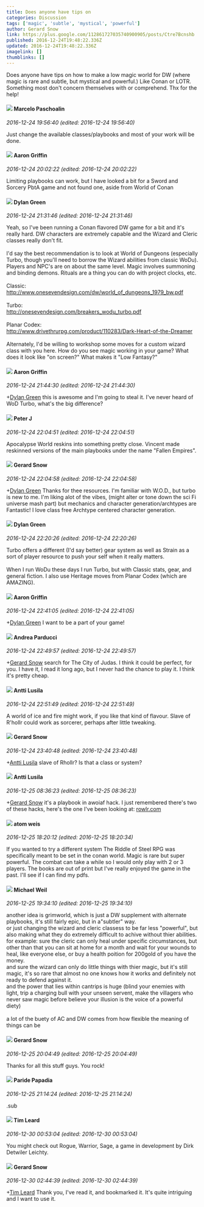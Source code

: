 ```yaml
---
title: Does anyone have tips on
categories: Discussion
tags: ['magic', 'subtle', 'mystical', 'powerful']
author: Gerard Snow
link: https://plus.google.com/112861727035740900905/posts/Ctre7Bcnshb
published: 2016-12-24T19:48:22.336Z
updated: 2016-12-24T19:48:22.336Z
imagelink: []
thumblinks: []
---
```


Does anyone have tips on how to make a low magic world for DW (where magic is rare and subtle, but mystical and powerful.) Like Conan or LOTR.  Something most don&#39;t concern themselves with or comprehend.  Thx for the help!
<div id='comment z12tdb35dtvrsn3mb23fxdjybkyryplsy'>
  <h4><img src='{{site.baseurl}}//images/avatars/107338296656333320250_photo.jpg'> Marcelo Paschoalin</h4>
      <p><cite>2016-12-24 19:56:40 (edited: 2016-12-24 19:56:40)</cite></p>
        <p>Just change the available classes/playbooks and most of your work will be done.</p>
</div>
        

<div id='comment z12tdb35dtvrsn3mb23fxdjybkyryplsy'>
  <h4><img src='{{site.baseurl}}//images/avatars/103667855585775066713_photo.jpg'> Aaron Griffin</h4>
      <p><cite>2016-12-24 20:02:22 (edited: 2016-12-24 20:02:22)</cite></p>
        <p>Limiting playbooks can work, but I have looked a bit for a Sword and Sorcery PbtA game and not found one, aside from World of Conan</p>
</div>
        

<div id='comment z12tdb35dtvrsn3mb23fxdjybkyryplsy'>
  <h4><img src='{{site.baseurl}}//images/avatars/115462175177465088519_photo.jpg'> Dylan Green</h4>
      <p><cite>2016-12-24 21:31:46 (edited: 2016-12-24 21:31:46)</cite></p>
        <p>Yeah, so I&#39;ve been running a Conan flavored DW game for a bit and it&#39;s really hard. DW characters are extremely capable and the Wizard and Cleric classes really don&#39;t fit. <br /><br />I&#39;d say the best recommendation is to look at World of Dungeons (especially Turbo, though you&#39;ll need to borrow the Wizard abilities from classic WoDu). Players and NPC&#39;s are on about the same level. Magic involves summoning and binding demons. Rituals are a thing you can do with project clocks, etc. <br /><br />Classic:<br /><a href="http://www.onesevendesign.com/dw/world_of_dungeons_1979_bw.pdf" data-embed="CM8CCAASPmh0dHA6Ly93d3cub25lc2V2ZW5kZXNpZ24uY29tL2R3L3dvcmxkX29mX2R1bmdlb25zXzE5NzlfYncucGRmOocBCI6c9pWTKxI-aHR0cDovL3d3dy5vbmVzZXZlbmRlc2lnbi5jb20vZHcvd29ybGRfb2ZfZHVuZ2VvbnNfMTk3OV9idy5wZGYaPmh0dHA6Ly93d3cub25lc2V2ZW5kZXNpZ24uY29tL2R3L3dvcmxkX29mX2R1bmdlb25zXzE5NzlfYncucGRmutXQlwG6AQo-aHR0cDovL3d3dy5vbmVzZXZlbmRlc2lnbi5jb20vZHcvd29ybGRfb2ZfZHVuZ2VvbnNfMTk3OV9idy5wZGYaN3d3dy5vbmVzZXZlbmRlc2lnbi5jb20vZHcvd29ybGRfb2ZfZHVuZ2VvbnNfMTk3OV9idy5wZGb6ET5odHRwOi8vd3d3Lm9uZXNldmVuZGVzaWduLmNvbS9kdy93b3JsZF9vZl9kdW5nZW9uc18xOTc5X2J3LnBkZg" data-attachment-render-hint="1" class="ot-anchor">http://www.onesevendesign.com/dw/world_of_dungeons_1979_bw.pdf</a><br /><br />Turbo:<br /><a href="http://onesevendesign.com/breakers_wodu_turbo.pdf" class="ot-anchor">http://onesevendesign.com/breakers_wodu_turbo.pdf</a><br /><br />Planar Codex:<br /><a href="http://www.drivethrurpg.com/product/110283/Dark-Heart-of-the-Dreamer" class="ot-anchor">http://www.drivethrurpg.com/product/110283/Dark-Heart-of-the-Dreamer</a><br /><br />Alternately, I&#39;d be willing to workshop some moves for a custom wizard class with you here. How do you see magic working in your game? What does it look like &quot;on screen?&quot; What makes it &quot;Low Fantasy?&quot;</p>
</div>
        

<div id='comment z12tdb35dtvrsn3mb23fxdjybkyryplsy'>
  <h4><img src='{{site.baseurl}}//images/avatars/103667855585775066713_photo.jpg'> Aaron Griffin</h4>
      <p><cite>2016-12-24 21:44:30 (edited: 2016-12-24 21:44:30)</cite></p>
        <p><span class="proflinkWrapper"><span class="proflinkPrefix">+</span><a class="proflink" href="https://plus.google.com/115462175177465088519" oid="115462175177465088519">Dylan Green</a></span> this is awesome and I&#39;m going to steal it. I&#39;ve never heard of WoD Turbo, what&#39;s the big difference?</p>
</div>
        

<div id='comment z12tdb35dtvrsn3mb23fxdjybkyryplsy'>
  <h4><img src='{{site.baseurl}}//images/avatars/113692337653837882568_photo.jpg'> Peter J</h4>
      <p><cite>2016-12-24 22:04:51 (edited: 2016-12-24 22:04:51)</cite></p>
        <p>Apocalypse World reskins into something pretty close. Vincent made reskinned versions of the main playbooks under the name &quot;Fallen Empires&quot;.</p>
</div>
        

<div id='comment z12tdb35dtvrsn3mb23fxdjybkyryplsy'>
  <h4><img src='{{site.baseurl}}//images/avatars/112861727035740900905_photo.jpg'> Gerard Snow</h4>
      <p><cite>2016-12-24 22:04:58 (edited: 2016-12-24 22:04:58)</cite></p>
        <p><span class="proflinkWrapper"><span class="proflinkPrefix">+</span><a class="proflink" href="https://plus.google.com/115462175177465088519" oid="115462175177465088519">Dylan Green</a></span> Thanks for thee resources.  I&#39;m familiar with W.O.D., but turbo is new to me.  I&#39;m liking alot of the vibes, (might alter or tone down the sci Fi universe mash part) but mechanics and character generation/archtypes are Fantastic!  I love class free Archtype centered character generation.</p>
</div>
        

<div id='comment z12tdb35dtvrsn3mb23fxdjybkyryplsy'>
  <h4><img src='{{site.baseurl}}//images/avatars/115462175177465088519_photo.jpg'> Dylan Green</h4>
      <p><cite>2016-12-24 22:20:26 (edited: 2016-12-24 22:20:26)</cite></p>
        <p>Turbo offers a different (I&#39;d say better) gear system as well as Strain as a sort of player resource to push your self when it really matters.<br /><br />When I run WoDu these days I run Turbo, but with Classic stats, gear, and general fiction. I also use Heritage moves from Planar Codex (which are AMAZING).</p>
</div>
        

<div id='comment z12tdb35dtvrsn3mb23fxdjybkyryplsy'>
  <h4><img src='{{site.baseurl}}//images/avatars/103667855585775066713_photo.jpg'> Aaron Griffin</h4>
      <p><cite>2016-12-24 22:41:05 (edited: 2016-12-24 22:41:05)</cite></p>
        <p><span class="proflinkWrapper"><span class="proflinkPrefix">+</span><a class="proflink" href="https://plus.google.com/115462175177465088519" oid="115462175177465088519">Dylan Green</a></span> I want to be a part of your game!</p>
</div>
        

<div id='comment z12tdb35dtvrsn3mb23fxdjybkyryplsy'>
  <h4><img src='{{site.baseurl}}//images/avatars/101076298485951808085_photo.jpg'> Andrea Parducci</h4>
      <p><cite>2016-12-24 22:49:57 (edited: 2016-12-24 22:49:57)</cite></p>
        <p><span class="proflinkWrapper"><span class="proflinkPrefix">+</span><a class="proflink" href="https://plus.google.com/112861727035740900905" oid="112861727035740900905">Gerard Snow</a></span>  search for The City of Judas.  I think it could be perfect, for you. I have it, I read it long ago, but I never had the chance to play it. I think it&#39;s pretty cheap.</p>
</div>
        

<div id='comment z12tdb35dtvrsn3mb23fxdjybkyryplsy'>
  <h4><img src='{{site.baseurl}}//images/avatars/113915893017181296910_photo.jpg'> Antti Lusila</h4>
      <p><cite>2016-12-24 22:51:49 (edited: 2016-12-24 22:51:49)</cite></p>
        <p>A world of ice and fire might work, if you like that kind of flavour. Slave of R&#39;hollr could work as sorcerer, perhaps after little tweaking.</p>
</div>
        

<div id='comment z12tdb35dtvrsn3mb23fxdjybkyryplsy'>
  <h4><img src='{{site.baseurl}}//images/avatars/112861727035740900905_photo.jpg'> Gerard Snow</h4>
      <p><cite>2016-12-24 23:40:48 (edited: 2016-12-24 23:40:48)</cite></p>
        <p><span class="proflinkWrapper"><span class="proflinkPrefix">+</span><a class="proflink" href="https://plus.google.com/113915893017181296910" oid="113915893017181296910">Antti Lusila</a></span> slave of Rhollr? Is that a class or system?</p>
</div>
        

<div id='comment z12tdb35dtvrsn3mb23fxdjybkyryplsy'>
  <h4><img src='{{site.baseurl}}//images/avatars/113915893017181296910_photo.jpg'> Antti Lusila</h4>
      <p><cite>2016-12-25 08:36:23 (edited: 2016-12-25 08:36:23)</cite></p>
        <p><span class="proflinkWrapper"><span class="proflinkPrefix">+</span><a class="proflink" href="https://plus.google.com/112861727035740900905" oid="112861727035740900905">Gerard Snow</a></span>​ it&#39;s a playbook in awoiaf hack. I just remembered there&#39;s two of these hacks, here&#39;s the one I&#39;ve been looking at: <a href="http://rowlr.com/wp-content/uploads/2014/04/A-World-of-Ice-Fire-fangame-playbooks.pdf" data-embed="CM8CCAASVWh0dHA6Ly9yb3dsci5jb20vd3AtY29udGVudC91cGxvYWRzLzIwMTQvMDQvQS1Xb3JsZC1vZi1JY2UtRmlyZS1mYW5nYW1lLXBsYXlib29rcy5wZGY6tQEI3JT-qJMrElVodHRwOi8vcm93bHIuY29tL3dwLWNvbnRlbnQvdXBsb2Fkcy8yMDE0LzA0L0EtV29ybGQtb2YtSWNlLUZpcmUtZmFuZ2FtZS1wbGF5Ym9va3MucGRmGlVodHRwOi8vcm93bHIuY29tL3dwLWNvbnRlbnQvdXBsb2Fkcy8yMDE0LzA0L0EtV29ybGQtb2YtSWNlLUZpcmUtZmFuZ2FtZS1wbGF5Ym9va3MucGRmutXQlwH_AQpVaHR0cDovL3Jvd2xyLmNvbS93cC1jb250ZW50L3VwbG9hZHMvMjAxNC8wNC9BLVdvcmxkLW9mLUljZS1GaXJlLWZhbmdhbWUtcGxheWJvb2tzLnBkZhpOcm93bHIuY29tL3dwLWNvbnRlbnQvdXBsb2Fkcy8yMDE0LzA0L0EtV29ybGQtb2YtSWNlLUZpcmUtZmFuZ2FtZS1wbGF5Ym9va3MucGRm-hFVaHR0cDovL3Jvd2xyLmNvbS93cC1jb250ZW50L3VwbG9hZHMvMjAxNC8wNC9BLVdvcmxkLW9mLUljZS1GaXJlLWZhbmdhbWUtcGxheWJvb2tzLnBkZg" data-attachment-render-hint="1" class="ot-anchor">rowlr.com</a></p>
</div>
        

<div id='comment z12tdb35dtvrsn3mb23fxdjybkyryplsy'>
  <h4><img src='{{site.baseurl}}//images/avatars/114833680610740916880_photo.jpg'> atom weis</h4>
      <p><cite>2016-12-25 18:20:12 (edited: 2016-12-25 18:20:34)</cite></p>
        <p>If you wanted to try a different system The Riddle of Steel RPG was specifically meant to be set in the conan world. Magic is rare but super powerful. The combat can take a while so I would only play with 2 or 3 players. The books are out of print but I&#39;ve really enjoyed the game in the past. I&#39;ll see if I can find my pdfs.</p>
</div>
        

<div id='comment z12tdb35dtvrsn3mb23fxdjybkyryplsy'>
  <h4><img src='{{site.baseurl}}//images/avatars/112858913754055417901_photo.jpg'> Michael Weil</h4>
      <p><cite>2016-12-25 19:34:10 (edited: 2016-12-25 19:34:10)</cite></p>
        <p>another idea is grimworld, which is just a DW supplement with alternate playbooks, it&#39;s still fairly epic, but in a&quot;subtler&quot; way.<br />or just changing the wizard and cleric classess to be far less &quot;powerful&quot;, but also making what they do extremely difficult to achive without thier abilities.<br />for example: sure the cleric can only heal under specific circumstances, but other than that you can sit at home for a month and wait for your wounds to heal, like everyone else, or buy a health poition for 200gold of you have the money. <br />and sure the wizard can only do little things with thier magic, but it&#39;s still magic, it&#39;s so rare that almost no one knows how it works and definitely not ready to defend against it.<br />and the power that lies within cantrips is huge (blind your enemies with light, trip a charging bull with your unseen servent, make the villagers who never saw magic before believe your illusion is the voice of a powerful diety)<br /><br />a lot of the buety of AC and DW comes from how flexible the meaning of things can be</p>
</div>
        

<div id='comment z12tdb35dtvrsn3mb23fxdjybkyryplsy'>
  <h4><img src='{{site.baseurl}}//images/avatars/112861727035740900905_photo.jpg'> Gerard Snow</h4>
      <p><cite>2016-12-25 20:04:49 (edited: 2016-12-25 20:04:49)</cite></p>
        <p>Thanks for all this stuff guys.  You rock!</p>
</div>
        

<div id='comment z12tdb35dtvrsn3mb23fxdjybkyryplsy'>
  <h4><img src='{{site.baseurl}}//images/avatars/100891656436184215243_photo.jpg'> Paride Papadia</h4>
      <p><cite>2016-12-25 21:14:24 (edited: 2016-12-25 21:14:24)</cite></p>
        <p>.sub</p>
</div>
        

<div id='comment z12tdb35dtvrsn3mb23fxdjybkyryplsy'>
  <h4><img src='{{site.baseurl}}//images/avatars/101882358702800233102_photo.jpg'> Tim Leard</h4>
      <p><cite>2016-12-30 00:53:04 (edited: 2016-12-30 00:53:04)</cite></p>
        <p>You might check out Rogue, Warrior, Sage, a game in development by Dirk Detwiler Leichty.</p>
</div>
        

<div id='comment z12tdb35dtvrsn3mb23fxdjybkyryplsy'>
  <h4><img src='{{site.baseurl}}//images/avatars/112861727035740900905_photo.jpg'> Gerard Snow</h4>
      <p><cite>2016-12-30 02:44:39 (edited: 2016-12-30 02:44:39)</cite></p>
        <p><span class="proflinkWrapper"><span class="proflinkPrefix">+</span><a class="proflink" href="https://plus.google.com/101882358702800233102" oid="101882358702800233102">Tim Leard</a></span> Thank you, I&#39;ve read it, and bookmarked it.  It&#39;s quite intriguing and I want to use it.</p>
</div>
        